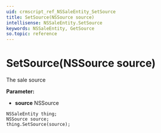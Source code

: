 ```yaml
---
uid: crmscript_ref_NSSaleEntity_SetSource
title: SetSource(NSSource source)
intellisense: NSSaleEntity.SetSource
keywords: NSSaleEntity, GetSource
so.topic: reference
---
```


# SetSource(NSSource source)

The sale source

**Parameter:** 
 - **source** NSSource

```crmscript
NSSaleEntity thing;
NSSource source;
thing.SetSource(source);
```

